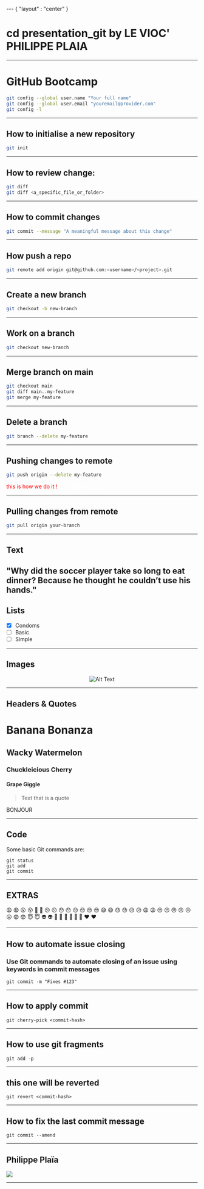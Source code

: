 --- { "layout" : "center" }
# cd presentation_git by LE VIOC' PHILIPPE PLAIA

---

<!-- slides.md -->

# GitHub Bootcamp
```sh
git config --global user.name "Your full name"
git config --global user.email "youremail@provider.com"
git config -l
```
---

## How to initialise a new repository

```sh
git init
```

---

## How to review change:
```sh
git diff
git diff <a_specific_file_or_folder>
```
---

## How to commit changes
```sh
git commit --message "A meaningful message about this change"

```
---

## How push a repo
```sh
git remote add origin git@github.com:<username>/<project>.git
```
---

## Create a new branch
```sh
git checkout -b new-branch
```
---

## Work on a branch
```sh
git checkout new-branch
```
---

## Merge branch on main
```sh
git checkout main
git diff main..my-feature
git merge my-feature
```
---

## Delete a branch
```sh
git branch --delete my-feature
```
---

## Pushing changes to remote
```sh
git push origin --delete my-feature
```

<red> this is how we do it !</red>
<white> this is how we do it !</white>
<style>
red { color: red }
white { color: white }
</style>
---

## Pulling changes from remote
```sh
git pull origin your-branch
```
---

## Text
"Why did the soccer player take so long to eat dinner? Because he thought he couldn’t use his hands."
---

## Lists
- [x] Condoms
- [ ] Basic
- [ ] Simple
---

## Images
<div style="text-align:center;">
  <img src="https://i.gifer.com/origin/5d/5d0ef729d17b26f8d55b3add0455be13_w200.webp" alt="Alt Text" />
</div>

---

## Headers & Quotes

# Banana Bonanza

## Wacky Watermelon

### Chuckleicious Cherry

#### Grape Giggle

> Text that is a quote

BONJOUR

---

## Code

Some basic Git commands are:
```
git status
git add
git commit
```

---
## EXTRAS
😧 :anguished:	😮 :open_mouth:	😬 :grimacing:
😕 :confused:	😯 :hushed:	😑 :expressionless:
😒 :unamused:	😅 :sweat_smile:	😓 :sweat:
😥 :disappointed_relieved:	😩 :weary:	😔 :pensive:
😞 :disappointed:	😖 :confounded:	😨 :fearful:
😇 :innocent:	👽 :alien:	💛 :yellow_heart:
💙 :blue_heart:	💜 :purple_heart:	❤️ :heart:

---
## How to automate issue closing
### Use Git commands to automate closing of an issue using keywords in commit messages
```
git commit -m "Fixes #123"
```
---
## How to apply commit

```
git cherry-pick <commit-hash>
```

---
## How to use git fragments
```
git add -p
```

---
## this one will be reverted
```
git revert <commit-hash>
```

---
## How to fix the last commit message
```
git commit --amend
```
---

## Philippe Plaïa

![](https://raw.githubusercontent.com/flexbox/github-bootcamp/main/slides/github-bootcamp.png)

---
